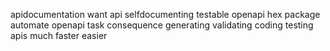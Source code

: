 apidocumentation want api selfdocumenting testable openapi hex package automate openapi task consequence generating validating coding testing apis much faster easier